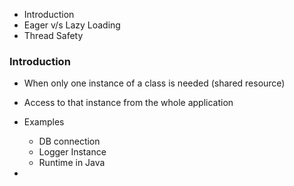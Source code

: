 
* Introduction
* Eager v/s Lazy Loading
* Thread Safety

### Introduction
* When only one instance of a class is needed (shared resource)
* Access to that instance from the whole application
* Examples
  
  * DB connection
  * Logger Instance
  * Runtime in Java

*    